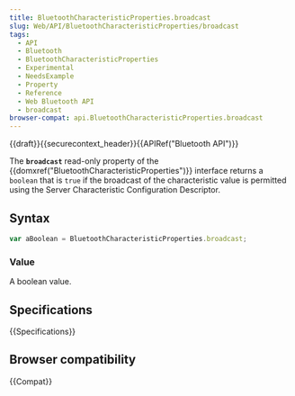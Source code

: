 ```yaml
---
title: BluetoothCharacteristicProperties.broadcast
slug: Web/API/BluetoothCharacteristicProperties/broadcast
tags:
  - API
  - Bluetooth
  - BluetoothCharacteristicProperties
  - Experimental
  - NeedsExample
  - Property
  - Reference
  - Web Bluetooth API
  - broadcast
browser-compat: api.BluetoothCharacteristicProperties.broadcast
---
```

{{draft}}{{securecontext_header}}{{APIRef("Bluetooth API")}}

The **`broadcast`** read-only property of the
{{domxref("BluetoothCharacteristicProperties")}} interface returns a
`boolean` that is `true` if the broadcast of the characteristic
value is permitted using the Server Characteristic Configuration Descriptor.

## Syntax

```js
var aBoolean = BluetoothCharacteristicProperties.broadcast;
```

### Value

A boolean value.

## Specifications

{{Specifications}}

## Browser compatibility

{{Compat}}

